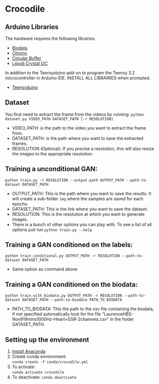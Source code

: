 # Crocodile

## Arduino Libraries

The hardware requires the following libraries:

  - [Biodata](https://github.com/eringee/Biodata)
  - [Chrono](https://github.com/SofaPirate/Chrono)
  - [Circular Buffer](https://github.com/rlogiacco/CircularBuffer)
  - [Liquid Crystal I2C](https://www.arduino.cc/reference/en/libraries/liquidcrystal-i2c/)
 
In addition to the Teensyduino add-on to program the Teensy 3.2 microcontroller in Arduino IDE.  INSTALL ALL LIBRAIRIES when prompted.
  - [Teensyduino](https://www.pjrc.com/teensy/teensyduino.html)
 
## Dataset

You first need to extract the frame from the videos by running:
`python dataset.py VIDEO_PATH DATASET_PATH [-r RESOLUTION]`

- VIDEO_PATH: is the path to the video you want to extract the frame from.
- DATASET_PATH: is the path where you want to save the extracted frames.
- RESOLUTION (Optional): If you precise a resolution, this will also resize the images to the appropriate resolution.

## Training a unconditional GAN:

`python train.py -r RESOLUTION --output-path OUTPUT_PATH --path-to-dataset DATASET_PATH`

- OUTPUT_PATH: This is the path where you want to save the results. It will create
a sub-folder `img` where the samples are saved for each epochs.
- DATASET_PATH: This is the link where you want to save the dataset.
- RESOLUTION: This is the resolution at which you want to generate images.
- There is a bunch of other options you can play with. To see a list of all options just run `python train.py --help`

## Training a GAN conditioned on the labels:

`python train_conditional.py OUTPUT_PATH -r RESOLUTION --path-to-dataset DATASET_PATH`

- Same option as command above

## Training a GAN conditioned on the biodata:

`python train_with_biodata.py OUTPUT_PATH -r RESOLUTION --path-to-dataset DATASET_PATH --path-to-biodata PATH_TO_BIODATA`

- PATH_TO_BIODATA: This the path to the csv file containing the biodata, if not specified automatically look for the file "LaurenceHBS-Nov919mins1000Hz-Heart+GSR-2channels.csv" in the folder DATASET_PATH.

## Setting up the environment

1. [Install Anaconda](https://docs.anaconda.com/anaconda/install/)
2. Create conda environment:  
```conda create -f conda/crocodile.yml```
3. To activate:  
```conda activate crocodile```
4. To deactivate:
```conda deactivate```
